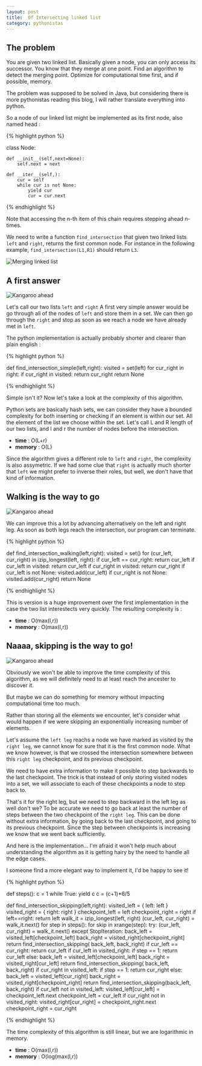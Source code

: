 ```yaml
---
layout: post
title:  Of Intersecting linked list
category: pythonistas
---
```





The problem
---------------------------------------------


You are given two linked list. Basically given a node, you can only access its successor. You know that they merge at one point. Find an algorithm to detect the merging point. Optimize for computational time first, and if possible, memory.

The problem was supposed to be solved in Java, but considering there is more pythonistas reading this blog, I will rather translate everything into python.

So a node of our linked list might be implemented as its first node, also named head :

{% highlight python %}

class Node:
    
    def __init__(self,next=None):
        self.next = next

    def __iter__(self,):
        cur = self
        while cur is not None:
            yield cur
            cur = cur.next

{% endhighlight %}


Note that accessing the n-th item of this chain requires stepping ahead n-times.

We need to write a function ``find_intersection`` that given two linked lists ``left`` and ``right``, returns the first common node. For instance in the following example, ``find_intersection(L1,R1)`` should return ``L3``.

![Merging linked list](/images/chain/chain.png)



A first answer
------------------------


![Kangaroo ahead](/images/chain/oneleg.jpg)

Let's call our two lists ``left`` and ``right``
A first very simple answer would be go through all of the nodes of ``left`` and store them in a set. We can then go through the ``right`` and stop as soon as we reach a node we have already met in ``left``.

The python implementation is actually probably shorter and clearer than plain english :

{% highlight python %}

def find_intersection_simple(left,right):
    visited = set(left)
    for cur_right in right:
        if cur_right in visited:
            return cur_right
    return None

{% endhighlight %}

Simple isn't it? 
Now let's take a look at the complexity of this algorithm.

Python sets are basically hash sets, we can consider they have a bounded complexity for both inserting or checking if an element is within our set. All the element of the list we choose  within the set. Let's call L and R length of our two lists, and l and r the number of nodes before the intersection.

- **time** : O(L+r)
- **memory** : O(L)

Since the algorithm gives a different role to ``left`` and ``right``, the complexity is 
also assymetric. If we had some clue that ``right`` is actually much shorter that ``left`` we might prefer to inverse their roles, but well, we don't have that kind of information.






Walking is the way to go
---------------------------


![Kangaroo ahead](/images/chain/walking.jpg)

We can improve this a lot by advancing alternatively on the left and right leg. As soon as both legs reach the intersection, our program can terminate.

{% highlight python %}

def find_intersection_walking(left,right):
    visited = set()
    for (cur_left, cur_right) in izip_longest(left, right):
        if cur_left == cur_right:
            return cur_left
        if cur_left in visited:
            return cur_left
        if cur_right in visited:
            return cur_right
        if cur_left is not None:
            visited.add(cur_left)
        if cur_right is not None:
            visited.add(cur_right)
    return None

{% endhighlight %}

This is version is a huge improvement over the first implementation in the case the two list interestects very quickly. The resulting complexity is :

- **time** : O(max(l,r))
- **memory** : O(max(l,r))



Naaaa, skipping is the way to go!
------------------------------------------------------- 


![Kangaroo ahead](/images/chain/bunny.jpg)

Obviously we won't be able to improve the time complexity of this algorithm, as we will definitely need to at least reach the ancester to discover it.

But maybe we can do something for memory without impacting computational time too much.

Rather than storing all the elements we encounter, let's consider what would happen if we were skipping an exponentially increasing number of elements.

Let's assume the ``left leg`` reachs a node we have marked as visited by the ``right leg``, we cannot know for sure that it is the first common node. What we know however, is that we crossed the intersection somewhere between this ``right leg`` checkpoint, and its previous checkpoint.

We need to have extra information to make it possible to step backwards to the last checkpoint. The trick is that instead of only storing visited nodes into a set, we will associate to each of these checkpoints a node to step back to.

That's it for the right leg, but we need to step backward in the left leg as well don't we? To be accurate we need to go back at least the number of steps between the two checkpoint of the ``right leg``. This can be done without extra information, by going back to the last checkpoint, and going to its previous checkpoint. Since the 
step between checkpoints is increasing we know that we went back sufficiently.

And here is the implementation... I'm afraid it won't 
help much about understanding the algorithm as it is 
getting hairy by the need to handle all the edge cases.

I someone find a more elegant way to implement it, I'd
be happy to see it!

{% highlight python %}

def steps():
  c = 1
  while True:
    yield c
    c = (c+1)*6/5

def find_intersection_skipping(left,right):
  visited_left = { left: left }
  visited_right = { right: right }
  checkpoint_left = left
  checkpoint_right = right
  if left==right:
    return left
  walk_it = izip_longest(left, right)
  (cur_left, cur_right) = walk_it.next()
  for step in steps():
    for skip in xrange(step):
      try:
        (cur_left, cur_right) = walk_it.next()
      except StopIteration:
        back_left = visited_left[checkpoint_left]
        back_right = visited_right[checkpoint_right]
        return find_intersection_skipping(
                back_left, 
                back_right)
      if cur_left == cur_right:
        return cur_left
      if cur_left in visited_right:
        if step == 1:
          return cur_left
        else:
          back_left = visited_left[checkpoint_left]
          back_right = visited_right[cur_left]
          return find_intersection_skipping(
                    back_left,
                    back_right)
      if cur_right in visited_left:
        if step == 1:
          return cur_right
        else:
          back_left = visited_left[cur_right]
          back_right = visited_right[checkpoint_right]
          return find_intersection_skipping(back_left, back_right)
    if cur_left not in visited_left:
      visited_left[cur_left] = checkpoint_left.next
      checkpoint_left = cur_left
    if cur_right not in visited_right:
      visited_right[cur_right] = checkpoint_right.next
      checkpoint_right = cur_right

{% endhighlight %}

The time complexity of this algorithm is still linear, but
we are logarithmic in memory.

- **time** : O(max(l,r))
- **memory** : O(log(max(l,r))

